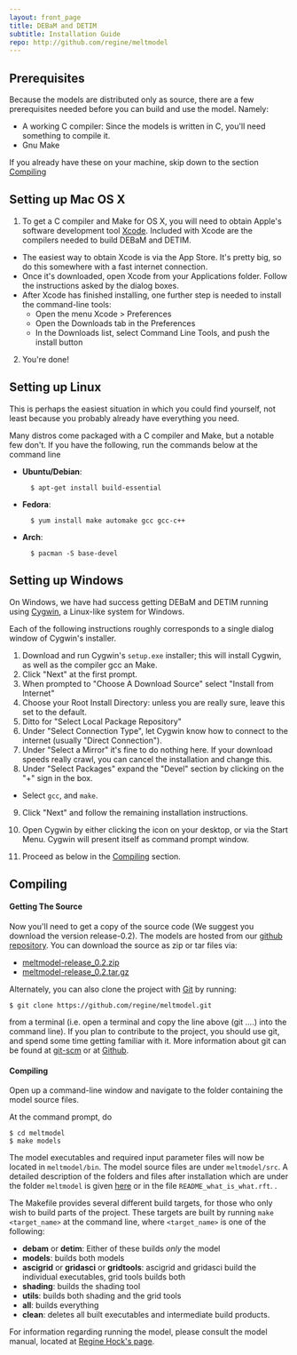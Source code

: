 ```yaml
---
layout: front_page 
title: DEBaM and DETIM
subtitle: Installation Guide
repo: http://github.com/regine/meltmodel
---
```


Prerequisites
-------------
Because the models are distributed only as source, there are a few
prerequisites needed before you can build and use the model. Namely:

* A working C compiler: Since the models is written in C, you'll need
    something to compile it.
* Gnu Make

If you already have these on your machine, skip down to the section 
[Compiling](#compiling)


Setting up Mac OS X
---------------

1. To get a C compiler and Make for OS X, you will need to obtain 
Apple's software development tool [Xcode](https://developer.apple.com/xcode/).
Included with Xcode are the compilers needed to build DEBaM and DETIM.
  * The easiest way to obtain Xcode is via the App Store. It's pretty big,
  so do this somewhere with a fast internet connection. 
  * Once it's downloaded, open Xcode from your Applications folder.
  Follow the instructions asked by the dialog boxes.
  * After Xcode has finished installing, one further step is needed to install
  the command-line tools:
      - Open the menu Xcode > Preferences
      - Open the Downloads tab in the Preferences
      - In the Downloads list, select Command Line Tools, and push the
      install button
2. You're done!
 
Setting up Linux
----------------
This is perhaps the easiest situation in which you could find yourself,
not least because you probably already have everything you need.

Many distros come packaged with a C compiler and Make, but a notable few
don't. If you have the following, run the commands below at the command line

- __Ubuntu/Debian__:

        $ apt-get install build-essential

- __Fedora__:

        $ yum install make automake gcc gcc-c++ 

- __Arch__:

        $ pacman -S base-devel

 
Setting up Windows
---------------------------
On Windows, we have had success getting DEBaM and DETIM running using 
[Cygwin](http://www.cygwin.com/), a Linux-like system for Windows.

Each of the following instructions roughly corresponds to a single dialog
window of Cygwin's installer.

1. Download and run Cygwin's ```setup.exe``` installer; this will
   install Cygwin, as well as the compiler gcc an Make.
2. Click "Next" at the first prompt.
3. When prompted to "Choose A Download Source" select "Install from Internet"
4. Choose your Root Install Directory: unless you are really sure,
   leave this set to the default.
5. Ditto for "Select Local Package Repository"
6. Under "Select Connection Type", let Cygwin know how to connect to
   the internet (usually "Direct Connection").
7. Under "Select a Mirror" it's fine to do nothing here. If your
   download speeds really crawl, you can cancel the installation
   and change this. 
8. Under "Select Packages" expand the "Devel" section by clicking
   on the "+" sign in the box.
  - Select ```gcc```, and ```make```.
9. Click "Next" and follow the remaining installation instructions.

10. Open Cygwin by either clicking the icon on your desktop, or
via the Start Menu. Cygwin will present itself as command prompt
window.

11. Proceed as below in the [Compiling](#compiling) section.

<a id="compiling"></a>
Compiling
---------

#### Getting The Source

Now you'll need to get a copy of the source code (We suggest you download the version release-0.2). 
The models are hosted from our [github repository]({{%page.repo%}}).
You can download the source as zip or tar files via:

-  [meltmodel-release\_0.2.zip]({{%page.repo%}}/zipball/release_0.2)
-  [meltmodel-release\_0.2.tar.gz]({{%page.repo%}}/tarball/release_0.2)

Alternately, you can also clone the project with [Git](http://git-scm.com) by
running:

    $ git clone https://github.com/regine/meltmodel.git

from a terminal (i.e. open a terminal and copy the line above (git ....) into the command line). If you plan to contribute to the
project, you should use git, and spend some time getting
familiar with it. More information about git can be
found at [git-scm](http://git-scm.com/) or at 
[Github](http://help.github.com/articles/).


#### Compiling

Open up a command-line window and navigate to the folder containing the 
model source files.

At the command prompt, do

    $ cd meltmodel
    $ make models

The model executables and required input parameter files will now be located in ```meltmodel/bin```. The model source files are under ```meltmodel/src```.
A detailed description of the folders and files after installation which are under the folder ```meltmodel``` is given [here]({{page.repo}}/tree/release_0.2/organization.md) or in the file ```README_what_is_what.rft```.
.


The Makefile provides several different build targets, for those who
only wish to build parts of the project. These targets are built by
running ```make <target_name>``` at the command line, where ```<target_name>```
is one of the following:

- __debam__ or __detim__: Either of these builds _only_ the model
- __models__: builds both models
- __ascigrid__ or __gridasci__ or __gridtools__: ascigrid and gridasci build the individual executables, grid tools builds both
- __shading__: builds the shading tool
- __utils__: builds both shading and the grid tools
- __all__: builds everything
- __clean__: deletes all built executables and intermediate build products. 

For information regarding running the model, please consult
the model manual, located at [Regine Hock's page](http://gi.alaska.edu/~regine/meltmodel).


